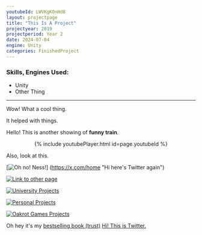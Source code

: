 ```yaml
---
youtubeId: LWVKgK0nHd8
layout: projectpage
title: "This Is A Project"
projectyear: 2019
projectperiod: Year 2
date: 2024-07-04
engine: Unity
categories: FinishedProject
---
```

### Skills, Engines Used: 

- Unity
- Other Thing

---

Wow! What a cool thing.

It helped with things.

Hello! This is another showing of **funny train**.

<center>{% include youtubePlayer.html id=page.youtubeId %}</center>



Also, look at this.

[![Oh no! Ness!](/zd2hortontest.github.io/assets/img/NessMeme.png)]
(https://x.com/home "Hi here's Twitter again")

<p>
  <a href="https://x.com/home" title="My favourite projects">
    <img src="/zd2hortontest.github.io/assets/img/NessMeme.png" alt="Link to other page" />
  </a>
</p>

<p>
  <a href="https://x.com/home" title="University Projects">
    <img src="/zd2hortontest.github.io/assets/img/UniProjects.png" alt="University Projects" />
  </a>
</p>

<p>
  <a href="https://x.com/home" title="Personal Projects">
    <img src="/zd2hortontest.github.io/assets/img/PersonalProjects.png" alt="Personal Projects" />
  </a>
</p>

<p>
  <a href="https://x.com/home" title="Oakrot Games Projects">
    <img src="/zd2hortontest.github.io/assets/img/OakrotProjects.png" alt="Oakrot Games Projects" />
  </a>
</p>


Oh hey it's my [bestselling book (trust)](/ProjectPages/hi.txt)
[Hi! This is Twitter.](https://x.com/home)